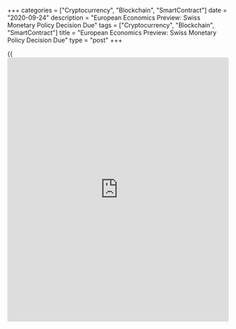 +++
categories = ["Cryptocurrency", "Blockchain", "SmartContract"]
date = "2020-09-24"
description = "European Economics Preview: Swiss Monetary Policy Decision Due"
tags = ["Cryptocurrency", "Blockchain", "SmartContract"]
title = "European Economics Preview: Swiss Monetary Policy Decision Due"
type = "post"
+++

{{<iframe id="large-banner" src="https://www.bounty.group/#slide=18.0" width="100%" height="600" scrolling="no" style="border: 0px solid rgb(216, 221, 230); border-radius: 3px;">}}

The monetary [policy](https://www.fintechee.com/policy/) announcement from the Swiss National Bank and
[business][1] confidence from Germany are due on Thursday, headlining a
busy day for the European economic [news](https://www.letsplayfx.com/blog/forex-news-website/).

At 2.45 am ET, France's statistical office Insee is set to issue
business confidence survey data. The sentiment index is forecast to rise
to 95 in September from 93 in August.

At 3.00 am ET, manufacturing confidence data is due from Turkey.

Half an hour later, the Swiss National Bank is scheduled to announce its
interest rate decision. The bank is expected to leave its key interest
rate unchanged at -0.75 percent.

At 4.00 am ET, Germany's Ifo business confidence survey data is due. The
business sentiment index is forecast to rise to 93.8 in September from
92.6 in August.

In the meantime, the European Central Bank releases economic bulletin
and Norges Bank is set to announce its rate decision. The Norges Bank is
expected to hold its rate at zero percent.

At 5.00 am ET, Italy's non-EU foreign trade data is due for August.

At 6.00 am ET, the Confederation of British Industry releases
Distributive Trades survey data. The order book balance is forecast to
rise to -35 percent in August from -46 percent in July.

For comments and feedback [contact](https://www.playgroundfx.com/contact/): editorial@rtt[news](https://www.letsplayfx.com/blog/forex-news-website/).com

[Economic News][2]

 **What parts of the world are seeing the best (and worst) economic
performances lately? Click[here][3] to check out our [Econ Scorecard][3]
and find out! See up-to-the-moment [ranking](https://www.playgroundfx.com/blog/crypto-exchange-ranking/)s for the best and worst
performers in [GDP][4], [unemployment rate][5], [inflation][6] and much
more.**

   1. www.rtt[news](https://www.letsplayfx.com/blog/forex-news-website/).com/Content/Business.aspx
   2. www.rtt[news](https://www.letsplayfx.com/blog/forex-news-website/).com/Content/EconomicNews.aspx
   3. www.rtt[news](https://www.letsplayfx.com/blog/forex-news-website/).com/economic-scorecard/world-rank/PPI/highest-performance.aspx
   4. www.rtt[news](https://www.letsplayfx.com/blog/forex-news-website/).com/economic-scorecard/world-rank/GDP/highest-performance.aspx
   5. www.rtt[news](https://www.letsplayfx.com/blog/forex-news-website/).com/economic-scorecard/world-rank/unemployment-rate/lowest-performance.aspx
   6. www.rtt[news](https://www.letsplayfx.com/blog/forex-news-website/).com/economic-scorecard/world-rank/CPI/highest-performance.aspx